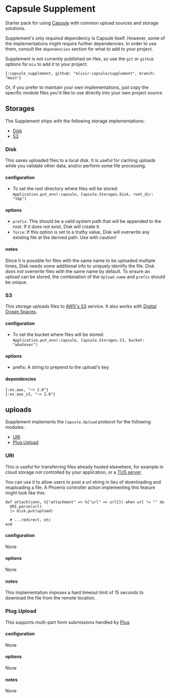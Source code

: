 # Capsule Supplement

Starter pack for using [Capsule](github.com/elixir-capsule/capsule) with common upload sources and storage solutions.

Supplement's only *required* dependency is Capsule itself. However, some of the implementations might require further dependencies. In order to use them, consult the `dependencies` section for what to add to your project.

Supplement is not currently published on Hex, so use the `git` or `github` options for `mix` to add it to your project:

`{:capsule_supplement, github: "elixir-capsule/supplement", branch: "main"}`

Or, if you prefer to maintain your own implementations, just copy the specific module files you'd like to use directly into your own project source.

## Storages

The Supplement ships with the following storage implementations:

* [Disk](#Disk)
* [S3](#S3)

### Disk

This saves uploaded files to a local disk. It is useful for caching uploads while you validate other data, and/or perform some file processing.

#### configuration

* To set the root directory where files will be stored: `Application.put_env(:capsule, Capsule.Storages.Disk, root_dir: "tmp")`

#### options

* `prefix`: This should be a valid system path that will be appended to the root. If it does not exist, Disk will create it.
* `force`: If this option is set to a truthy value, Disk will overwrite any existing file at the derived path. Use with caution!

#### notes

Since it is possible for files with the same name to be uploaded multiple times, Disk needs some additional info to uniquely identify the file. Disk *does not* overwrite files with the same name by default. To ensure an upload can be stored, the combination of the `Upload.name` and `prefix` should be unique.

### S3

This storage uploads files to [AWS's S3](https://aws.amazon.com/s3/) service. It also works with [Digital Ocean Spaces](https://www.digitalocean.com/products/spaces/).

#### configuration

* To set the bucket where files will be stored: `Application.put_env(:capsule, Capsule.Storages.S3, bucket: "whatever")`

#### options

* prefix: A string to prepend to the upload's key

#### dependencies

```
{:ex_aws, "~> 2.0"}
{:ex_aws_s3, "~> 2.0"}
```

## uploads

Supplement implements the `Capsule.Upload` protocol for the following modules:

* [URI](#URI)
* [Plug.Upload](#plugupload)

### URI

This is useful for transferring files already hosted elsewhere, for example in cloud storage not controlled by your application, or a [TUS server](https://tus.io/).

You can use it to allow users to post a url string in lieu of downloading and reuploading a file. A Phoenix controller action implementing this feature might look like this:

```
def attach(conn, %{"attachment" => %{"url" => url}}) when url != "" do
  URI.parse(url)
  |> Disk.put(upload)

  # ...redirect, etc
end
```

#### configuration

None

#### options

None

#### notes

This implementation imposes a hard timeout limit of 15 seconds to download the file from the remote location.

### Plug.Upload

This supports multi-part form submissions handled by [Plug](https://hexdocs.pm/plug/Plug.Upload.html#content).

#### configuration

None

#### options

None

#### notes

None
